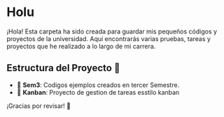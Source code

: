 # Holu

¡Hola! Esta carpeta ha sido creada para guardar mis pequeños códigos y proyectos de la universidad. Aquí encontrarás varias pruebas, tareas y proyectos que he realizado a lo largo de mi carrera.

## Estructura del Proyecto 🌸

- 🌸 **Sem3**: Codigos ejemplos creados en tercer Semestre.
- 🌸 **Kanban**: Proyecto de gestion de tareas esstilo kanban

¡Gracias por revisar! 🌸
